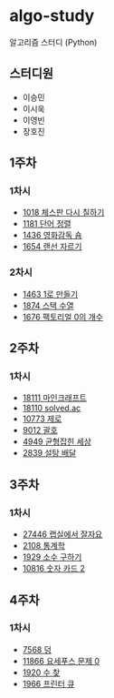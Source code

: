 # algo-study
알고리즘 스터디 (Python)

## 스터디원
* 이승민
* 이시욱
* 이영빈
* 장호진

## 1주차 
### 1차시
* [1018 체스판 다시 칠하기](https://www.acmicpc.net/problem/1018)
* [1181 단어 정렬](https://www.acmicpc.net/problem/1181)
* [1436 영화감독 숌](https://www.acmicpc.net/problem/1436)
* [1654 랜선 자르기](https://www.acmicpc.net/problem/1654)

### 2차시
* [1463 1로 만들기](https://www.acmicpc.net/problem/1463)
* [1874 스택 수열](https://www.acmicpc.net/problem/1874)
* [1676 팩토리얼 0의 개수](https://www.acmicpc.net/problem/1676)

## 2주차
### 1차시
* [18111 마인크래프트](https://www.acmicpc.net/problem/18111)
* [18110 solved.ac](https://www.acmicpc.net/problem/18110)
* [10773 제로](https://www.acmicpc.net/problem/10773)
* [9012 괄호](https://www.acmicpc.net/problem/9012)
* [4949 균형잡힌 세상](https://www.acmicpc.net/problem/4949)
* [2839 설탕 배달](https://www.acmicpc.net/problem/2839)

## 3주차
### 1차시
* [27446 랩실에서 잘자요](https://www.acmicpc.net/problem/27446)
* [2108 통계학](https://www.acmicpc.net/problem/2108)
* [1929 소수 구하기](https://www.acmicpc.net/problem/1929)
* [10816 숫자 카드 2](https://www.acmicpc.net/problem/10816)

## 4주차
### 1차시
* [7568 덩](https://www.acmicpc.net/problem/7568)
* [11866 요세푸스 문제 0](https://www.acmicpc.net/problem/11866)
* [1920 수 찾](https://www.acmicpc.net/problem/1920)
* [1966 프린터 큐](https://www.acmicpc.net/problem/1966)
